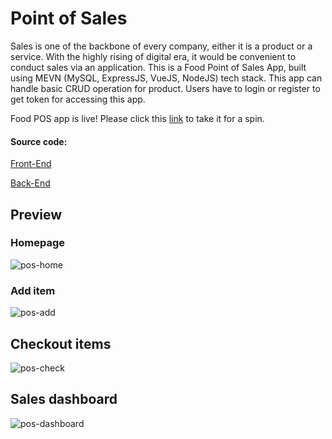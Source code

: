 # Point of Sales

Sales is one of the backbone of every company, either it is a product or a service. With the highly rising of digital era, it would be convenient to conduct sales via an application. This is a Food Point of Sales App, built using MEVN (MySQL, ExpressJS, VueJS, NodeJS) tech stack. This app can handle basic CRUD operation for product. Users have to login or register to get token for accessing this app.

Food POS app is live! Please click this [link](http://50.17.100.170:8007/) to take it for a spin.

#### Source code:
[Front-End](https://github.com/RPHertiansa/chat-front)

[Back-End](https://github.com/RPHertiansa/chat-back)

## Preview
### Homepage
![pos-home](https://user-images.githubusercontent.com/65332211/97635488-081e6f80-1a6a-11eb-8757-f2dd8b946b25.PNG)


### Add item
![pos-add](https://user-images.githubusercontent.com/65332211/97635656-4a47b100-1a6a-11eb-8df8-573d8604164d.PNG)


## Checkout items
![pos-check](https://user-images.githubusercontent.com/65332211/97635663-4c117480-1a6a-11eb-99e8-3b543047c882.PNG)


## Sales dashboard
![pos-dashboard](https://user-images.githubusercontent.com/65332211/97635668-4d42a180-1a6a-11eb-8af7-5492ab337bed.PNG)

